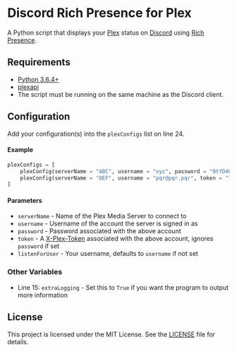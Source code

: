 # Discord Rich Presence for Plex

A Python script that displays your [Plex](https://www.plex.tv) status on [Discord](https://discordapp.com) using [Rich Presence](https://discordapp.com/developers/docs/rich-presence/how-to).

## Requirements

* [Python 3.6.4+](https://www.python.org/downloads)
* [plexapi](https://github.com/pkkid/python-plexapi)
* The script must be running on the same machine as the Discord client.

## Configuration

Add your configuration(s) into the `plexConfigs` list on line 24.

#### Example

```python
plexConfigs = [
	plexConfig(serverName = "ABC", username = "xyz", password = "0tYD4UIC4Tb8X0nt"),
	plexConfig(serverName = "DEF", username = "pqr@pqr.pqr", token = "70iU3GZrI54S76Tn", listenForUser = "xyz")
]
```

#### Parameters

* `serverName` - Name of the Plex Media Server to connect to
* `username` - Username of the account the server is signed in as
* `password` - Password associated with the above account
* `token` - A [X-Plex-Token](https://support.plex.tv/articles/204059436-finding-an-authentication-token-x-plex-token) associated with the above account, ignores `password` if set
* `listenForUser` - Your username, defaults to `username` if not set

### Other Variables

* Line 15: `extraLogging` - Set this to `True` if you want the program to output more information

## License

This project is licensed under the MIT License. See the [LICENSE](https://github.com/Phineas05/discord-rich-presence-plex/blob/master/LICENSE) file for details.
